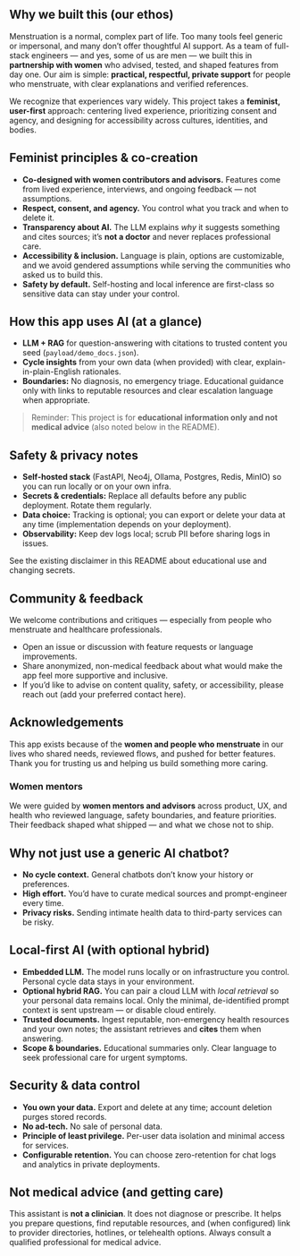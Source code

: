 ## Why we built this (our ethos)
Menstruation is a normal, complex part of life. Too many tools feel generic or impersonal, and many don’t offer thoughtful AI support. As a team of full-stack engineers — and yes, some of us are men — we built this in **partnership with women** who advised, tested, and shaped features from day one. Our aim is simple: **practical, respectful, private support** for people who menstruate, with clear explanations and verified references.

We recognize that experiences vary widely. This project takes a **feminist, user-first** approach: centering lived experience, prioritizing consent and agency, and designing for accessibility across cultures, identities, and bodies.

## Feminist principles & co-creation
- **Co-designed with women contributors and advisors.** Features come from lived experience, interviews, and ongoing feedback — not assumptions.
- **Respect, consent, and agency.** You control what you track and when to delete it.
- **Transparency about AI.** The LLM explains *why* it suggests something and cites sources; it’s **not a doctor** and never replaces professional care.
- **Accessibility & inclusion.** Language is plain, options are customizable, and we avoid gendered assumptions while serving the communities who asked us to build this.
- **Safety by default.** Self-hosting and local inference are first-class so sensitive data can stay under your control.

## How this app uses AI (at a glance)
- **LLM + RAG** for question-answering with citations to trusted content you seed (`payload/demo_docs.json`).
- **Cycle insights** from your own data (when provided) with clear, explain-in-plain-English rationales.
- **Boundaries:** No diagnosis, no emergency triage. Educational guidance only with links to reputable resources and clear escalation language when appropriate.

> Reminder: This project is for **educational information only and not medical advice** (also noted below in the README).

## Safety & privacy notes
- **Self-hosted stack** (FastAPI, Neo4j, Ollama, Postgres, Redis, MinIO) so you can run locally or on your own infra.
- **Secrets & credentials:** Replace all defaults before any public deployment. Rotate them regularly.
- **Data choice:** Tracking is optional; you can export or delete your data at any time (implementation depends on your deployment).
- **Observability:** Keep dev logs local; scrub PII before sharing logs in issues.

See the existing disclaimer in this README about educational use and changing secrets. 

## Community & feedback
We welcome contributions and critiques — especially from people who menstruate and healthcare professionals.
- Open an issue or discussion with feature requests or language improvements.
- Share anonymized, non-medical feedback about what would make the app feel more supportive and inclusive.
- If you’d like to advise on content quality, safety, or accessibility, please reach out (add your preferred contact here).

## Acknowledgements
This app exists because of the **women and people who menstruate** in our lives who shared needs, reviewed flows, and pushed for better features. Thank you for trusting us and helping us build something more caring.

### Women mentors
We were guided by **women mentors and advisors** across product, UX, and health who reviewed language, safety boundaries, and feature priorities. Their feedback shaped what shipped — and what we chose not to ship.

## Why not just use a generic AI chatbot?
- **No cycle context.** General chatbots don’t know your history or preferences.
- **High effort.** You’d have to curate medical sources and prompt-engineer every time.
- **Privacy risks.** Sending intimate health data to third-party services can be risky.

## Local-first AI (with optional hybrid)
- **Embedded LLM.** The model runs locally or on infrastructure you control. Personal cycle data stays in your environment.
- **Optional hybrid RAG.** You can pair a cloud LLM with *local retrieval* so your personal data remains local. Only the minimal, de-identified prompt context is sent upstream — or disable cloud entirely.
- **Trusted documents.** Ingest reputable, non-emergency health resources and your own notes; the assistant retrieves and **cites** them when answering.
- **Scope & boundaries.** Educational summaries only. Clear language to seek professional care for urgent symptoms.

## Security & data control
- **You own your data.** Export and delete at any time; account deletion purges stored records.
- **No ad-tech.** No sale of personal data.
- **Principle of least privilege.** Per-user data isolation and minimal access for services.
- **Configurable retention.** You can choose zero-retention for chat logs and analytics in private deployments.

## Not medical advice (and getting care)
This assistant is **not a clinician**. It does not diagnose or prescribe. It helps you prepare questions, find reputable resources, and (when configured) link to provider directories, hotlines, or telehealth options. Always consult a qualified professional for medical advice.

